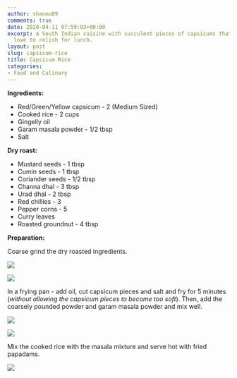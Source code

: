 ```yaml
---
author: shanmu09
comments: true
date: 2020-04-11 07:59:03+00:00
excerpt: A South Indian cuisine with succulent pieces of capsicums that kids would
  love to relish for lunch.
layout: post
slug: capsicum-rice
title: Capsicum Rice
categories:
- Food and Culinary
---
```


















**Ingredients:**







  * Red/Green/Yellow capsicum - 2 (Medium Sized)
  * Cooked rice - 2 cups
  * Gingelly oil 
  * Garam masala powder - 1/2 tbsp
  * Salt






**Dry roast:**







  * Mustard seeds - 1 tbsp 
  * Cumin seeds - 1 tbsp
  * Coriander seeds - 1/2 tbsp
  * Channa dhal - 3 tbsp
  * Urad dhal - 2 tbsp
  * Red chillies - 3 
  * Pepper corns - 5
  * Curry leaves 
  * Roasted groundnut - 4 tbsp






**Preparation:**







Coarse grind the dry roasted ingredients.







![](https://shanmugapriyam.files.wordpress.com/2020/04/00000img_00000_burst20200411103702233_cover_2-1.jpg?resize=2000%2C2000)

![](https://shanmugapriyam.files.wordpress.com/2020/04/00100lrportrait_00100_burst20200411105404339_cover-2.jpg) <!-- .element height="50%" width="50%" -->








In a frying pan - add oil, cut capsicum pieces and salt and fry for 5 minutes (_without allowing the capsicum pieces to become too soft_). Then, add the coarsely pounded powder and garam masala powder and mix well. 










![](https://shanmugapriyam.files.wordpress.com/2020/04/img_20200411_111355_2-4.jpg)

![](https://shanmugapriyam.files.wordpress.com/2020/04/00100lrportrait_00100_burst20200411104435477_cover.jpg)







Mix the cooked rice with the masala mixture and serve hot with fried papadams.





![](https://shanmugapriyam.files.wordpress.com/2020/04/00100lrportrait_00100_burst20200411131957527_cover.jpg?w=1024)







